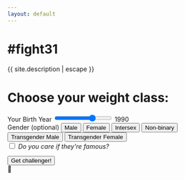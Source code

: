 ```yaml
---
layout: default
---
```


<h1>#fight31</h1>
<p>{{ site.description | escape }}</p>
<form class="form text-center" id="fight-form" name="fight-form">
	<h1 class="h3 mb-3 font-weight-normal">Choose your weight class:</h1>
	<div class="row">
	<div class="col-md-12 mb-3">
		<label for="birthyear">Your Birth Year</label>
			<input type="range" min="1950" max="2009" value="1990" id="birthyear-input" 
				step="1" oninput="outputUpdate(value)">
			<output for="birthyear" id="birthyear">1990</output>
			</div>
    	<div class="col-md-12 mb-3">
    		<label class="center-block">Gender (optional)</label>
    		<button class="btn btn-default btn-inline gender" data-gender="male">Male</button>
    		<button class="btn btn-default btn-inline gender" data-gender="female">Female</button>
    		<button class="btn btn-default btn-inline gender" data-gender="intersex">Intersex</button>
    		<button class="btn btn-default btn-inline gender" data-gender="non-binary">Non-binary</button>
    		<button class="btn btn-default btn-inline gender" data-gender="transgender male">Transgender Male</button>
    		<button class="btn btn-default gender" data-gender="transgender female">Transgender Female</button>
			<input type="hidden" id="gender" value="" />
    	</div>
    </div>
    <div class="row">
    	<div class="custom-control custom-checkbox sr-only">
    		<input type="checkbox" class="custom-control-input" id="notfamous">
    		<label class="custom-control-label" for="notfamous"><em>Do you care if they're famous?</em></label>
    	</div>
    </div>
    <div class="row">
    	<button class="btn btn-lg btn-primary btn-block" style="margin-top:1em" type="submit">Get challenger!</button>
    </div>
    <div class="loading hidden"> 🥊</div>
    <div class="fighter"></div>

</form>
